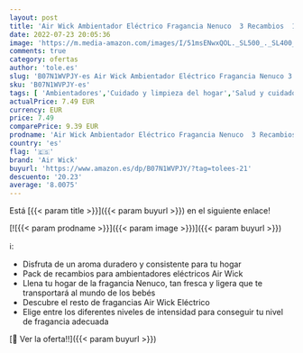 ```yaml
---
layout: post
title: 'Air Wick Ambientador Eléctrico Fragancia Nenuco  3 Recambios  1 unidad'
date: 2022-07-23 20:05:36
image: 'https://m.media-amazon.com/images/I/51msENwxQOL._SL500_._SL400_.jpg'
comments: true
category: ofertas
author: 'tole.es'
slug: 'B07N1WVPJY-es Air Wick Ambientador Eléctrico Fragancia Nenuco 3...'
sku: 'B07N1WVPJY-es'
tags: [ 'Ambientadores','Cuidado y limpieza del hogar','Salud y cuidado personal','air wick','nenuco','🇪🇸', ]
actualPrice: 7.49 EUR
currency: EUR
price: 7.49
comparePrice: 9.39 EUR
prodname: 'Air Wick Ambientador Eléctrico Fragancia Nenuco  3 Recambios  1 unidad'
country: 'es'
flag: '🇪🇸'
brand: 'Air Wick'
buyurl: 'https://www.amazon.es/dp/B07N1WVPJY/?tag=tolees-21'
descuento: '20.23'
average: '8.0075'
---
```


Está [{{< param title >}}]({{< param buyurl >}}) en el siguiente enlace!

[![{{< param prodname >}}]({{< param image >}})]({{< param buyurl >}})

ℹ️:

- Disfruta de un aroma duradero y consistente para tu hogar
- Pack de recambios para ambientadores eléctricos Air Wick
- Llena tu hogar de la fragancia Nenuco, tan fresca y ligera que te transportará al mundo de los bebés
- Descubre el resto de fragancias Air Wick Eléctrico
- Elige entre los diferentes niveles de intensidad para conseguir tu nivel de fragancia adecuada

[🛒 Ver la oferta!!]({{< param buyurl >}})
